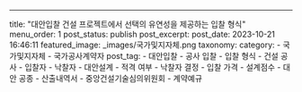 ---
title: "대안입찰 건설 프로젝트에서 선택의 유연성을 제공하는 입찰 형식"
menu_order: 1
post_status: publish
post_excerpt: 
post_date: 2023-10-21 16:46:11
featured_image: _images/국가및지자체.png
taxonomy:
    category:
        - 국가및지자체
        - 국가공사계약자
    post_tag:
        -  대안입찰
        -  공사 입찰
        -  입찰 형식
        -  건설 공사
        -  입찰자
        -  낙찰자
        -  대안설계
        -  적격 여부
        -  낙찰자 결정
        -  입찰 가격
        -  설계점수
        -  대안 공종
        -  산출내역서
        -  중앙건설기술심의위원회
        -  계약예규
